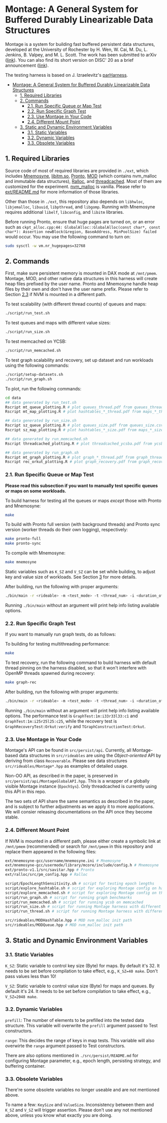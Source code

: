 # Montage: A General System for Buffered Durably Linearizable Data Structures

Montage is a system for building fast buffered persistent data
structures, developed at the University of Rochester by H. Wen, W.
Cai, M. Du, L. Jenkins, B. Valpey, and M. L. Scott. The work has been
submitted to arXiv ([link](https://arxiv.org/abs/2009.13701)). You can
also find its short version on DISC' 20 as a brief announcement
([link](https://doi.org/10.4230/LIPIcs.DISC.2020.52)).

The testing harness is based on J. Izraelevitz's
[parHarness](https://github.com/izrajoe/parHarness).

- [Montage: A General System for Buffered Durably Linearizable Data Structures](#montage-a-general-system-for-buffered-durably-linearizable-data-structures)
  - [1. Required Libraries](#1-required-libraries)
  - [2. Commands](#2-commands)
    - [2.1. Run Specific Queue or Map Test](#21-run-specific-queue-or-map-test)
    - [2.2. Run Specific Graph Test](#22-run-specific-graph-test)
    - [2.3. Use Montage in Your Code](#23-use-montage-in-your-code)
    - [2.4. Different Mount Point](#24-different-mount-point)
  - [3. Static and Dynamic Environment Variables](#3-static-and-dynamic-environment-variables)
    - [3.1. Static Variables](#31-static-variables)
    - [3.2. Dynamic Variables](#32-dynamic-variables)
    - [3.3. Obsolete Variables](#33-obsolete-variables)

## 1. Required Libraries

Source code of most of required libraries are provided in `./ext`,
which includes
[Mnemosyne](https://github.com/snalli/mnemosyne-gcc/tree/master),
[libitm.so](https://pkgs.org/download/libitm),
[Pronto](https://zenodo.org/record/3605351#.X3YlJmhKj-g),
[MOD](https://zenodo.org/record/35636#.X3YlXmhKj-g) (which contains
nvm_malloc and immutable data structures),
[Ralloc](https://github.com/urcs-sync/ralloc), and
[threadcached](https://github.com/ChrisKjellqvist/MemcachedProtectedLibrary/tree/nohodor).
Most of them are customized for the experiment.
[nvm_malloc](https://github.com/IMCG/nvm-malloc) is vanilla. Please
refer to
[ext/README.md](https://github.com/urcs-sync/Montage/blob/master/ext/README.md)
for more information of those libraries.

Other than those in `./ext`, this repository also depends on
`libhwloc`, `libjemalloc`, `libuuid`, `libpthread`, and `libgomp`.
Running with Mnemosyne requires additional `libelf`, `libconfig`, and
`libitm` libraries.

Before running Pronto, ensure that huge pages are turned on, or an
error such as `ckpt_alloc.cpp:44: GlobalAlloc::GlobalAlloc(const
char*, const char*): Assertion newBlock(&region, BaseAddress,
MinPoolSize) failed` would occur. You may use the following command
to turn on:

```bash
sudo sysctl -w vm.nr_hugepages=32768
```

## 2. Commands

First, make sure persistent memory is mounted in DAX mode at
`/mnt/pmem`. Montage, MOD, and other native data structures in this
harness will create heap files prefixed by the user name. Pronto and
Mnemosyne handle heap files by their own and don't have the user name
prefix. Please refer to Section [2.3](#23-different-mount-point) if
NVM is mounted in a different path.

To test scalability (with different thread counts) of queues and maps:

```bash
./script/run_test.sh
```

To test queues and maps with different value sizes:

```bash
./script/run_size.sh
```

To test memcached on YCSB:

```bash
./script/run_memcached.sh
```

To test graph scalability and recovery, set up dataset and run
workloads using the following commands:

```bash
./script/setup-datasets.sh
./script/run_graph.sh
```

To plot, run the following commands:
```bash
cd data
## data generated by run_test.sh 
Rscript mt_queue_plotting.R # plot queues_thread.pdf from queues_thread.csv
Rscript mt_map_plotting.R # plot hashtables_*_thread.pdf from maps_*_thread.csv

## data generated by run_size.sh
Rscript sz_queue_plotting.R # plot queues_size.pdf from queues_size.csv
Rscript sz_map_plotting.R # plot hashtables_*_size.pdf from maps_*_size.csv

## data generated by run_memcached.sh
Rscript threadcached_plotting.R # plot threadcached_ycsba.pdf from ycsbc_a.csv

## data generated by run_graph.sh
Rscript mt_graph_plotting.R # plot graph_*_thread.pdf from graph_thread.csv
Rscript rec_orkut_plotting.R # plot graph_recovery.pdf from graph_recovery.csv
```

### 2.1. Run Specific Queue or Map Test

**Please read this subsection if you want to manually test specific
queues or maps on some workloads.**

To build harness for testing all the queues or maps *except* those with
Pronto and Mnemosyne:

```bash
make
```

To build with Pronto full version (with background threads) and Pronto
sync version (worker threads do their own logging), respectively:

```bash
make pronto-full
make pronto-sync
```

To compile with Mnemosyne:

```bash
make mnemosyne
```

Static variables such as `K_SZ` and `V_SZ` can be set while building,
to adjust key and value size of workloads. See Section
[3](#3-static-and-dynamic-environment-variables) for more details.

After building, run the following with proper arguments:

```bash
./bin/main -r <rideable> -m <test_mode> -t <thread_num> -i <duration_of_some_tests> [-v]
``` 

Running `./bin/main` without an argument will
print help info listing available options.

### 2.2. Run Specific Graph Test

If you want to manually run graph tests, do as follows:

To building for testing multithreading performance:

```bash
make
```

To test recovery, run the following command to build harness with
default thread pinning on the harness disabled, so that it won't
interfere with OpenMP threads spawned during recovery:

```bash
make graph-rec
```

After building, run the following with proper arguments:

```bash
./bin/main -r <rideable> -m <test_mode> -t <thread_num> -i <duration_of_some_tests> [-v]
``` 

Running
`./bin/main` without an argument will print help info listing
available options. The performance test is `GraphTest:1m:i33r33l33:c1`
and `GraphTest:1m:i25r25l25:c25`, while the recovery test is
`GraphRecoveryTest:Orkut:verify` and `TGraphConstructionTest:Orkut`.

### 2.3. Use Montage in Your Code

Montage's API can be found in `src/persist/api`. Currently, all Montage-based data structures
in `src/rideables` are using the *Object-oriented* API by deriving from class `Recoverable`.
Please see data structures `src/rideables/Montage*.hpp` as examples of detailed usage.

Non-OO API, as described in the paper, is preserved in `src/persist/api/MontageGlobalAPI.hpp`.
This is a wrapper of a globally visible Montage instance (`EpochSys`). Only threadcached is
currently using this API in this repo.

The two sets of API share the same semantics as described in the paper, and is subject to
further adjustments as we apply it to more applications. We will consier releasing 
documentations on the API once they become stable.

### 2.4. Different Mount Point

If NVM is mounted in a different path, please either create a symbolic
link at `/mnt/pmem` (recommended) or search for `/mnt/pmem` in this
repository and replace them appeared in the following files:

```bash
ext/mnemosyne-gcc/username/mnemosyne.ini # Mnemosyne
ext/mnemosyne-gcc/usermode/library/mcore/include/config.h # Mnemosyne
ext/pronto-v1.1/src/savitar.hpp # Pronto
ext/ralloc/src/pm_config.hpp # Ralloc

script/EpochLengthSensitivity.sh # script for testing epoch lengths
script/explore_hashtable.sh # script for exploring Montage config on hash table
script/explore_memcached.sh # script for exploring Montage config on threadcached
script/run_graph.sh # script for running graph benchmarks
script/run_memcached.sh # script for running ycsb on memcached
script/run_size.sh # script for running Montage harness with different sizes
script/run_thread.sh # script for running Montage harness with different threads

src/rideables/MODHashTable.hpp # MOD nvm_malloc init path
src/rideables/MODQueue.hpp # MOD nvm_malloc init path
```

## 3. Static and Dynamic Environment Variables

### 3.1. Static Variables

`K_SZ`: Static variable to control key size (Byte) for maps. By
default it's 32. It needs to be set before compilation to take effect,
e.g., `K_SZ=40 make`. Don't pass values less than 10!

`V_SZ`: Static variable to control value size (Byte) for maps and
queues. By default it's 24. It needs to be set before compilation to
take effect, e.g., `V_SZ=2048 make`.

### 3.2. Dynamic Variables

`prefill`: The number of elements to be prefilled into the tested data
structure. This variable will overwrite the `prefill` argument passed
to Test constructors.

`range`: This decides the range of keys in map tests. This variable
will also overwirte the `range` argument passed to Test constructors.

There are also options mentioned in `./src/persist/README.md` for
configuring Montage parameter, e.g., epoch length, persisting
strategy, and buffering container.

### 3.3. Obsolete Variables

There're some obsolete variables no longer useable and are not
mentioned above. 

To name a few: `KeySize` and `ValueSize`. Inconsistency between them
and `K_SZ` and `V_SZ` will trigger assertion.
Please don't use any not mentioned above, unless you know what exactly
you are doing.

